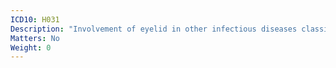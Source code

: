 ```yaml
---
ICD10: H031
Description: "Involvement of eyelid in other infectious diseases classified elsewhere"
Matters: No
Weight: 0
---
```


